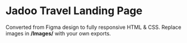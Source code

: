 # Jadoo Travel Landing Page

Converted from Figma design to fully responsive HTML & CSS. Replace images in **/Images/** with your own exports.